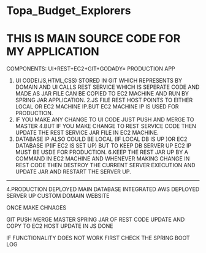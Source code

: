 # Topa_Budget_Explorers

# THIS IS MAIN SOURCE CODE FOR MY APPLICATION

COMPONENTS:
UI+REST+EC2+GIT+GODADY= PRODUCTION APP

1. UI CODE(JS,HTML,CSS) STORED IN GIT WHICH REPRESENTS BY DOMAIN AND UI CALLS REST SERVICE WHICH IS SEPERATE CODE AND MADE AS JAR FILE CAN BE COPIED TO EC2 MACHINE AND RUN BY SPRING JAR APPLICATION.
2.JS FILE REST HOST POINTS TO EITHER LOCAL OR  EC2 MACHINE IP.BUT EC2 MACHINE IP IS USED FOR PRODUCTION.
3. IF YOU MAKE ANY CHANGE TO UI CODE JUST PUSH AND MERGE TO MASTER
4.BUT IF YOU MAKE CHANGE TO REST SERVICE CODE THEN UPDATE THE REST SERVICE JAR FILE IN EC2 MACHINE.
5. DATABASE IP ALSO COULD BE LOCAL (IF LOCAL DB IS UP )OR EC2 DATABASE IP(IF EC2 IS SET UP) BUT TO KEEP DB SERVER UP EC2 IP MUST BE USDE FOR PRODUCTION.
6.KEEP THE REST JAR UP BY A COMMAND IN EC2 MACHINE AND WHENEVER MAKING CHANGE IN REST CODE THEN DESTROY THE CURRENT SERVER EXECUTION AND UPDATE JAR AND RESTART THE SERVER UP.






--------------
4.PRODUCTION DEPLOYED
MAIN DATABASE INTEGRATED AWS DEPLOYED SERVER UP CUSTOM DOMAIN WEBSITE




ONCE MAKE CHNAGES

GIT PUSH MERGE MASTER
SPRING JAR OF REST CODE UPDATE AND COPY TO EC2
HOST UPDATE IN JS
DONE


IF FUNCTIONALITY DOES NOT WORK FIRST CHECK THE SPRING BOOT LOG

